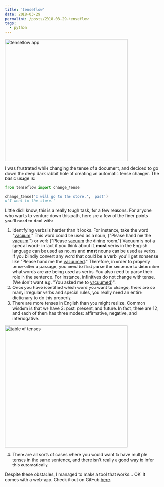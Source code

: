 ```yaml
---
title: 'tenseflow'
date: 2018-03-29
permalink: /posts/2018-03-29-tenseflow
tags:
  - python
---
```

<img width="400" src="https://github.com/bendichter/tenseflow/blob/master/static/screenshot.png?raw=true" title="tenseflow app" alt="tenseflow app"/>


I was frustrated while changing the tense of a document, and decided to go down the deep dark rabbit hole of creating an
 automatic tense changer. The basic usage is:
 
 ```python
from tenseflow import change_tense

change_tense('I will go to the store.', 'past')
u'I went to the store.'
```

Little did I know, this is a really tough task, for a few reasons. For anyone who wants to venture down this path,
here are a few of the finer points you'll need to deal with:
1. Identifying verbs is harder than it looks. For instance, take the word "<u>vacuum</u>." This word could be used as a noun,
("Please hand me the <u>vacuum</u>.") or verb ("Please <u>vacuum</u> the dining room.") Vacuum is not a special word-
in fact if you think about it, **most** verbs in the English language can be used as nouns and **most** nouns can be used as verbs.
If you blindly convert any word that could be a verb, you'll get nonsense like "Please hand me the <u>vacuumed</u>."
Therefore, in order to properly tense-alter a passage, you need to first parse the sentence to determine what words are
are being used as verbs. You also need to parse their role in the sentence. For instance, infinitives do not change with
tense. (We don't want e.g. "You asked me to <u>vacuumed</u>)".
2. Once you have identified which word you want to change, there are so many irregular verbs and special rules, you
really need an entire dictionary to do this properly.
3. There are more tenses in English than you might realize. Common wisdom is that we have 3: past, present, and future.
In fact, there are 12, and each of them has three modes: affirmative, negative, and interrogative.

<img width="400" src="https://lessonsforenglish.com/wp-content/uploads/2019/12/12-Tenses-Formula-With-Examples.png" title="table of tenses" alt="table of tenses"/>

4. There are all sorts of cases where you would want to have multiple tenses in the same sentence, and there isn't really
a good way to infer this automatically.


Despite these obstacles, I managed to make a tool that works... OK. It comes with a web-app.
Check it out on GitHub [here](https://github.com/bendichter/tenseflow).
